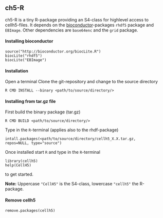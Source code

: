 ## ch5-R


ch5-R is a tiny R-package providing an S4-class for highlevel access to cellh5-files. It depends on the [bioconductor](http://www.bioconductor.org)-packages `rhdf5` package and `EBImage`. Other dependencies are `base64enc` and the `grid` package.

#### Installing bioconductor
```
source("http://bioconductor.org/biocLite.R")
biocLite("rhdf5")
biocLite("EBImage")
```


#### Installation
Open a terminal
Clone the git-repository and change to the source directory
```
R CMD INSTALL --binary <path/to/source/directory/>
```

#### Installing from tar.gz file
First build the binary package (tar.gz)
```
R CMD BUILD <path/to/source/directory/>
```

Type in the `R`-terminal (applies also to the rhdf-package)
```
intall.packages(<path/to/source/directory/cellh5_X.X.tar.gz, repos=NULL, type="source")
```

Once installed start `R` and type in the `R`-terminal
```
library(cellh5)
help(CellH5)
```
to get started.

**Note:**
Uppercase `"CellH5"` is the S4-class, lowercase `"cellh5"` the R-package.



#### Remove cellh5
```
remove.packages(cellh5)
```
